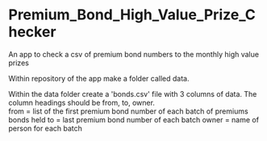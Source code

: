 # Premium_Bond_High_Value_Prize_Checker
An app to check a csv of premium bond numbers to the monthly high value prizes

Within repository of the app make a folder called data.

Within the data folder create a 'bonds.csv' file with 3 columns of data.  The column headings should be from, to, owner.  
from = list of the first premium bond number of each batch of premiums bonds held
to = last premium bond number of each batch
owner = name of person for each batch
